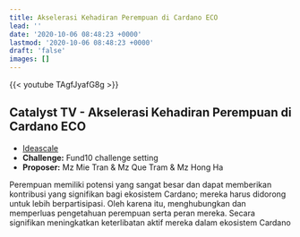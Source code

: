 ```yaml
---
title: Akselerasi Kehadiran Perempuan di Cardano ECO
lead: ''
date: '2020-10-06 08:48:23 +0000'
lastmod: '2020-10-06 08:48:23 +0000'
draft: 'false'
images: []
---
```


{{&lt;  youtube TAgfJyafG8g &gt;}}

## Catalyst TV - Akselerasi Kehadiran Perempuan di Cardano ECO

- [Ideascale](https://cardano.ideascale.com/c/idea/416448)
- **Challenge:** Fund10 challenge setting
- **Proposer:** Mz Mie Tran &amp; Mz Que Tram &amp; Mz Hong Ha

Perempuan memiliki potensi yang sangat besar dan dapat memberikan kontribusi yang signifikan bagi ekosistem Cardano; mereka harus didorong untuk lebih berpartisipasi. Oleh karena itu, menghubungkan dan memperluas pengetahuan perempuan serta peran mereka. Secara signifikan meningkatkan keterlibatan aktif mereka dalam ekosistem Cardano
